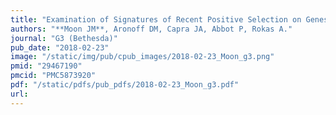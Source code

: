 ```yaml
---
title: "Examination of Signatures of Recent Positive Selection on Genes Involved in Human Sialic Acid Biology"
authors: "**Moon JM**, Aronoff DM, Capra JA, Abbot P, Rokas A."
journal: "G3 (Bethesda)"
pub_date: "2018-02-23"
image: "/static/img/pub/cpub_images/2018-02-23_Moon_g3.png"
pmid: "29467190"
pmcid: "PMC5873920"
pdf: "/static/pdfs/pub_pdfs/2018-02-23_Moon_g3.pdf"
url: 
---
```

